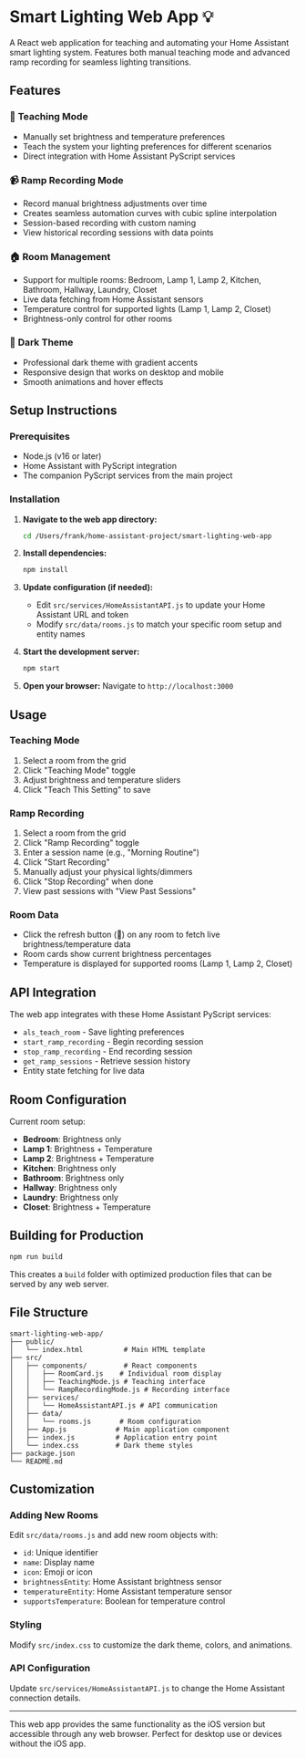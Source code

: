 # Smart Lighting Web App 💡

A React web application for teaching and automating your Home Assistant smart lighting system. Features both manual teaching mode and advanced ramp recording for seamless lighting transitions.

## Features

### 🎯 **Teaching Mode**
- Manually set brightness and temperature preferences
- Teach the system your lighting preferences for different scenarios
- Direct integration with Home Assistant PyScript services

### 📹 **Ramp Recording Mode** 
- Record manual brightness adjustments over time
- Creates seamless automation curves with cubic spline interpolation
- Session-based recording with custom naming
- View historical recording sessions with data points

### 🏠 **Room Management**
- Support for multiple rooms: Bedroom, Lamp 1, Lamp 2, Kitchen, Bathroom, Hallway, Laundry, Closet
- Live data fetching from Home Assistant sensors
- Temperature control for supported lights (Lamp 1, Lamp 2, Closet)
- Brightness-only control for other rooms

### 🌙 **Dark Theme**
- Professional dark theme with gradient accents
- Responsive design that works on desktop and mobile
- Smooth animations and hover effects

## Setup Instructions

### Prerequisites
- Node.js (v16 or later)
- Home Assistant with PyScript integration
- The companion PyScript services from the main project

### Installation

1. **Navigate to the web app directory:**
   ```bash
   cd /Users/frank/home-assistant-project/smart-lighting-web-app
   ```

2. **Install dependencies:**
   ```bash
   npm install
   ```

3. **Update configuration (if needed):**
   - Edit `src/services/HomeAssistantAPI.js` to update your Home Assistant URL and token
   - Modify `src/data/rooms.js` to match your specific room setup and entity names

4. **Start the development server:**
   ```bash
   npm start
   ```

5. **Open your browser:**
   Navigate to `http://localhost:3000`

## Usage

### Teaching Mode
1. Select a room from the grid
2. Click "Teaching Mode" toggle
3. Adjust brightness and temperature sliders
4. Click "Teach This Setting" to save

### Ramp Recording
1. Select a room from the grid  
2. Click "Ramp Recording" toggle
3. Enter a session name (e.g., "Morning Routine")
4. Click "Start Recording"
5. Manually adjust your physical lights/dimmers
6. Click "Stop Recording" when done
7. View past sessions with "View Past Sessions"

### Room Data
- Click the refresh button (🔄) on any room to fetch live brightness/temperature data
- Room cards show current brightness percentages
- Temperature is displayed for supported rooms (Lamp 1, Lamp 2, Closet)

## API Integration

The web app integrates with these Home Assistant PyScript services:

- `als_teach_room` - Save lighting preferences
- `start_ramp_recording` - Begin recording session
- `stop_ramp_recording` - End recording session  
- `get_ramp_sessions` - Retrieve session history
- Entity state fetching for live data

## Room Configuration

Current room setup:
- **Bedroom**: Brightness only
- **Lamp 1**: Brightness + Temperature
- **Lamp 2**: Brightness + Temperature  
- **Kitchen**: Brightness only
- **Bathroom**: Brightness only
- **Hallway**: Brightness only
- **Laundry**: Brightness only
- **Closet**: Brightness + Temperature

## Building for Production

```bash
npm run build
```

This creates a `build` folder with optimized production files that can be served by any web server.

## File Structure

```
smart-lighting-web-app/
├── public/
│   └── index.html          # Main HTML template
├── src/
│   ├── components/         # React components
│   │   ├── RoomCard.js    # Individual room display
│   │   ├── TeachingMode.js # Teaching interface
│   │   └── RampRecordingMode.js # Recording interface
│   ├── services/
│   │   └── HomeAssistantAPI.js # API communication
│   ├── data/
│   │   └── rooms.js       # Room configuration
│   ├── App.js            # Main application component
│   ├── index.js          # Application entry point
│   └── index.css         # Dark theme styles
├── package.json
└── README.md
```

## Customization

### Adding New Rooms
Edit `src/data/rooms.js` and add new room objects with:
- `id`: Unique identifier
- `name`: Display name
- `icon`: Emoji or icon
- `brightnessEntity`: Home Assistant brightness sensor
- `temperatureEntity`: Home Assistant temperature sensor  
- `supportsTemperature`: Boolean for temperature control

### Styling
Modify `src/index.css` to customize the dark theme, colors, and animations.

### API Configuration
Update `src/services/HomeAssistantAPI.js` to change the Home Assistant connection details.

---

This web app provides the same functionality as the iOS version but accessible through any web browser. Perfect for desktop use or devices without the iOS app.